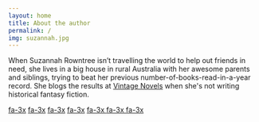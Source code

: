 ```yaml
---
layout: home
title: About the author
permalink: /
img: suzannah.jpg
---
```


When Suzannah Rowntree isn’t travelling the world to help out friends in need, she lives in a big house in rural Australia with her awesome parents and siblings, trying to beat her previous number-of-books-read-in-a-year record. She blogs the results at [Vintage Novels](http://www.vintagenovels.com/) when she's not writing historical fantasy fiction.

[<i class="fa fa-facebook" aria-hidden="true"></i> fa-3x](http://www.facebook.com/InWhichIReadVintageNovels) [<i class="fa fa-instagram" aria-hidden="true"></i> fa-3x](https://instagram.com/suzannahsnaps/) [<i class="fa fa-amazon" aria-hidden="true"></i> fa-3x](https://www.amazon.com/Suzannah-Rowntree/e/B00CXZM07Q) [<i class="fa fa-twitter" aria-hidden="true"></i> fa-3x](https://twitter.com/suzannahtweets) [<i class="fa fa-pinterest-p" aria-hidden="true"></i> fa-3x
](http://www.pinterest.com/suzannahpins/) [<i class="fa fa-book" aria-hidden="true"></i> fa-3x
](https://www.goodreads.com/author/show/8132033.Suzannah_Rowntree) [<i class="fa fa-envelope" aria-hidden="true"></i> fa-3x
](rosa.gaudea@gmail.com)
